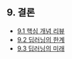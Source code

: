 ## 9. 결론

- [9.1 핵심 개념 리뷰](./9_1_key_concepts_in_review.ipynb)
- [9.2 딥러닝의 한계](./9_2_the_limitations_of_deep_learning.ipynb)
- [9.3 딥러닝의 미래](./9_3_the_future_of_deep_learning.ipynb)